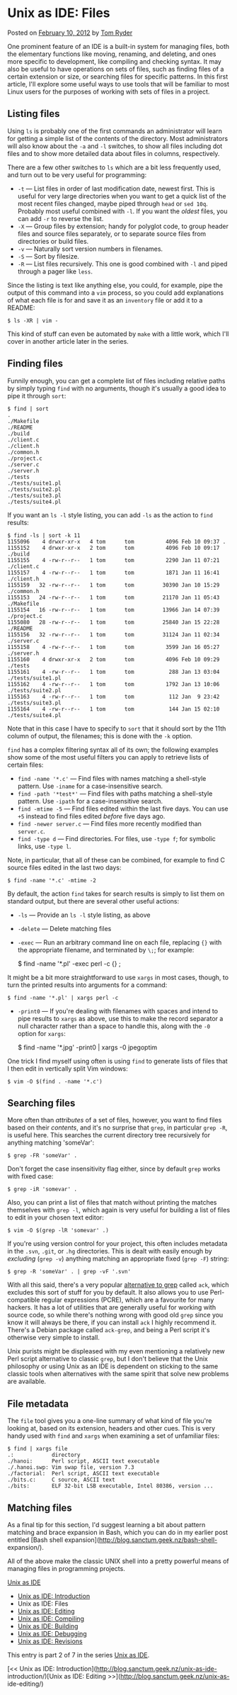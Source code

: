 # Unix as IDE: Files

Posted on [February 10, 2012](http://blog.sanctum.geek.nz/unix-as-ide-files/)
by  [Tom Ryder](http://blog.sanctum.geek.nz/author/tom/)

One prominent feature of an IDE is a built-in system for managing files, both
the elementary functions like moving, renaming, and deleting, and ones more
specific to development, like compiling and checking syntax. It may also be
useful to have operations on sets of files, such as finding files of a certain
extension or size, or searching files for specific patterns. In this first
article, I'll explore some useful ways to use tools that will be familiar to
most Linux users for the purposes of working with sets of files in a project.

## Listing files

Using `ls` is probably one of the first commands an administrator will learn
for getting a simple list of the contents of the directory. Most
administrators will also know about the `-a` and `-l` switches, to show all
files including dot files and to show more detailed data about files in
columns, respectively.

There are a few other switches to `ls` which are a bit less frequently used,
and turn out to be very useful for programming:

  * `-t` — List files in order of last modification date, newest first. This is useful for very large directories when you want to get a quick list of the most recent files changed, maybe piped through `head` or `sed 10q`. Probably most useful combined with `-l`. If you want the _oldest_ files, you can add `-r` to reverse the list.
  * `-X` — Group files by extension; handy for polyglot code, to group header files and source files separately, or to separate source files from directories or build files.
  * `-v` — Naturally sort version numbers in filenames.
  * `-S` — Sort by filesize.
  * `-R` — List files recursively. This one is good combined with `-l` and piped through a pager like `less`.

Since the listing is text like anything else, you could, for example, pipe the
output of this command into a `vim` process, so you could add explanations of
what each file is for and save it as an `inventory` file or add it to a
README:

    
    $ ls -XR | vim -

This kind of stuff can even be automated by `make` with a little work, which
I'll cover in another article later in the series.

## Finding files

Funnily enough, you can get a complete list of files including relative paths
by simply typing `find` with no arguments, though it's usually a good idea to
pipe it through `sort`:

    
    $ find | sort
    .
    ./Makefile
    ./README
    ./build
    ./client.c
    ./client.h
    ./common.h
    ./project.c
    ./server.c
    ./server.h
    ./tests
    ./tests/suite1.pl
    ./tests/suite2.pl
    ./tests/suite3.pl
    ./tests/suite4.pl

If you want an `ls -l` style listing, you can add `-ls` as the action to
`find` results:

    
    $ find -ls | sort -k 11
    1155096    4 drwxr-xr-x   4 tom      tom          4096 Feb 10 09:37 .
    1155152    4 drwxr-xr-x   2 tom      tom          4096 Feb 10 09:17 ./build
    1155155    4 -rw-r--r--   1 tom      tom          2290 Jan 11 07:21 ./client.c
    1155157    4 -rw-r--r--   1 tom      tom          1871 Jan 11 16:41 ./client.h
    1155159   32 -rw-r--r--   1 tom      tom         30390 Jan 10 15:29 ./common.h
    1155153   24 -rw-r--r--   1 tom      tom         21170 Jan 11 05:43 ./Makefile
    1155154   16 -rw-r--r--   1 tom      tom         13966 Jan 14 07:39 ./project.c
    1155080   28 -rw-r--r--   1 tom      tom         25840 Jan 15 22:28 ./README
    1155156   32 -rw-r--r--   1 tom      tom         31124 Jan 11 02:34 ./server.c
    1155158    4 -rw-r--r--   1 tom      tom          3599 Jan 16 05:27 ./server.h
    1155160    4 drwxr-xr-x   2 tom      tom          4096 Feb 10 09:29 ./tests
    1155161    4 -rw-r--r--   1 tom      tom           288 Jan 13 03:04 ./tests/suite1.pl
    1155162    4 -rw-r--r--   1 tom      tom          1792 Jan 13 10:06 ./tests/suite2.pl
    1155163    4 -rw-r--r--   1 tom      tom           112 Jan  9 23:42 ./tests/suite3.pl
    1155164    4 -rw-r--r--   1 tom      tom           144 Jan 15 02:10 ./tests/suite4.pl

Note that in this case I have to specify to `sort` that it should sort by the
11th column of output, the filenames; this is done with the `-k` option.

`find` has a complex filtering syntax all of its own; the following examples
show some of the most useful filters you can apply to retrieve lists of
certain files:

  * `find -name '*.c'` — Find files with names matching a shell-style pattern. Use `-iname` for a case-insensitive search.
  * `find -path '*test*'` — Find files with paths matching a shell-style pattern. Use `-ipath` for a case-insensitive search.
  * `find -mtime -5` — Find files edited within the last five days. You can use `+5` instead to find files edited _before_ five days ago.
  * `find -newer server.c` — Find files more recently modified than `server.c`.
  * `find -type d` — Find directories. For files, use `-type f`; for symbolic links, use `-type l`.

Note, in particular, that all of these can be combined, for example to find C
source files edited in the last two days:

    
    $ find -name '*.c' -mtime -2

By default, the action `find` takes for search results is simply to list them
on standard output, but there are several other useful actions:

  * `-ls` — Provide an `ls -l` style listing, as above
  * `-delete` — Delete matching files
  * `-exec` — Run an arbitrary command line on each file, replacing `{}` with the appropriate filename, and terminated by `\;`; for example: 
    
    $ find -name '*.pl' -exec perl -c {} \;

It might be a bit more straightforward to use `xargs` in most cases, though,
to turn the printed results into arguments for a command:

    
    $ find -name '*.pl' | xargs perl -c

  * `-print0` — If you're dealing with filenames with spaces and intend to pipe results to `xargs` as above, use this to make the record separator a null character rather than a space to handle this, along with the `-0` option for `xargs`: 
    
    $ find -name '*.jpg' -print0 | xargs -0 jpegoptim

One trick I find myself using often is using `find` to generate lists of files
that I then edit in vertically split Vim windows:

    
    $ vim -O $(find . -name '*.c')

## Searching files

More often than _attributes_ of a set of files, however, you want to find
files based on their _contents_, and it's no surprise that `grep`, in
particular `grep -R`, is useful here. This searches the current directory tree
recursively for anything matching 'someVar':

    
    $ grep -FR 'someVar' .

Don't forget the case insensitivity flag either, since by default `grep` works
with fixed case:

    
    $ grep -iR 'somevar' .

Also, you can print a list of files that match without printing the matches
themselves with `grep -l`, which again is very useful for building a list of
files to edit in your chosen text editor:

    
    $ vim -O $(grep -lR 'somevar' .)

If you're using version control for your project, this often includes metadata
in the `.svn`, `.git`, or `.hg` directories. This is dealt with easily enough
by _excluding_ (`grep -v`) anything matching an appropriate fixed (`grep -F`)
string:

    
    $ grep -R 'someVar' . | grep -vF '.svn'

With all this said, there's a very popular [alternative to
grep](http://betterthangrep.com/) called `ack`, which excludes this sort of
stuff for you by default. It also allows you to use Perl-compatible regular
expressions (PCRE), which are a favourite for many hackers. It has a lot of
utilities that are generally useful for working with source code, so while
there's nothing wrong with good old `grep` since you know it will always be
there, if you can install `ack` I highly recommend it. There's a Debian
package called `ack-grep`, and being a Perl script it's otherwise very simple
to install.

Unix purists might be displeased with my even mentioning a relatively new Perl
script alternative to classic `grep`, but I don't believe that the Unix
philosophy or using Unix as an IDE is dependent on sticking to the same
classic tools when alternatives with the same spirit that solve new problems
are available.

## File metadata

The `file` tool gives you a one-line summary of what kind of file you're
looking at, based on its extension, headers and other cues. This is very handy
used with `find` and `xargs` when examining a set of unfamiliar files:

    
    $ find | xargs file
    .:            directory
    ./hanoi:      Perl script, ASCII text executable
    ./.hanoi.swp: Vim swap file, version 7.3
    ./factorial:  Perl script, ASCII text executable
    ./bits.c:     C source, ASCII text
    ./bits:       ELF 32-bit LSB executable, Intel 80386, version ...

## Matching files

As a final tip for this section, I'd suggest learning a bit about pattern
matching and brace expansion in Bash, which you can do in my earlier post
entitled [Bash shell expansion](http://blog.sanctum.geek.nz/bash-shell-
expansion/).

All of the above make the classic UNIX shell into a pretty powerful means of
managing files in programming projects.

  
[Unix as IDE](http://blog.sanctum.geek.nz/series/unix-as-ide/)

  * [Unix as IDE: Introduction](http://blog.sanctum.geek.nz/unix-as-ide-introduction/)
  * Unix as IDE: Files
  * [Unix as IDE: Editing](http://blog.sanctum.geek.nz/unix-as-ide-editing/)
  * [Unix as IDE: Compiling](http://blog.sanctum.geek.nz/unix-as-ide-compiling/)
  * [Unix as IDE: Building](http://blog.sanctum.geek.nz/unix-as-ide-building/)
  * [Unix as IDE: Debugging](http://blog.sanctum.geek.nz/unix-as-ide-debugging/)
  * [Unix as IDE: Revisions](http://blog.sanctum.geek.nz/unix-as-ide-revisions/)

This entry is part 2 of 7 in the series [Unix as
IDE](http://blog.sanctum.geek.nz/series/unix-as-ide/).

[<< Unix as IDE: Introduction](http://blog.sanctum.geek.nz/unix-as-ide-
introduction/)[Unix as IDE: Editing >>](http://blog.sanctum.geek.nz/unix-as-
ide-editing/)
